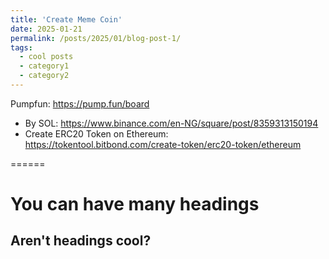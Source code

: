 ```yaml
---
title: 'Create Meme Coin'
date: 2025-01-21
permalink: /posts/2025/01/blog-post-1/
tags:
  - cool posts
  - category1
  - category2
---
```


Pumpfun: https://pump.fun/board  
- By SOL: https://www.binance.com/en-NG/square/post/8359313150194
- Create ERC20 Token on Ethereum:  https://tokentool.bitbond.com/create-token/erc20-token/ethereum

======

You can have many headings
======

Aren't headings cool?
------